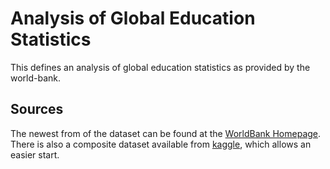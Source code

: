 # Analysis of Global Education Statistics

This defines an analysis of global education statistics as provided by the world-bank.

## Sources

The newest from of the dataset can be found at the [WorldBank Homepage](https://datatopics.worldbank.org/education/home). There is also a composite dataset available from [kaggle](https://www.kaggle.com/theworldbank/education-statistics/version/45#), which allows an easier start.
